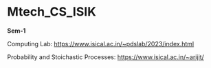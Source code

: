 # Mtech_CS_ISIK

**Sem-1**

Computing Lab: https://www.isical.ac.in/~pdslab/2023/index.html

Probability and Stoichastic Processes: https://www.isical.ac.in/~arijit/
